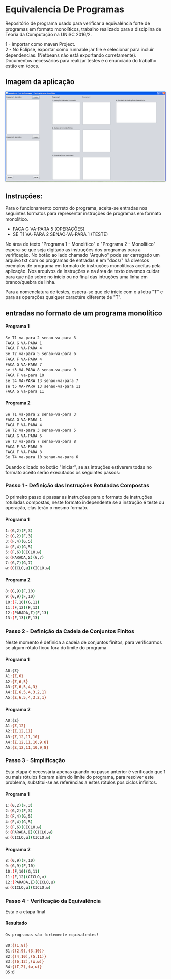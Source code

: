# Equivalencia De Programas
Repositório de programa usado para verificar a equivalência forte de programas em formato monolíticos, trabalho realizado para a disciplina de Teoria da Computação na UNISC 2016/2.

1 - Importar como maven Project.  
2 - No Eclipse, exportar como runnable jar file e selecionar para incluir dependencias. (Netbeans não está exportando corretamente).  
Documentos necessários para realizar testes e o enunciado do trabalho estão em /docs.

## Imagem da aplicação
<img src="docs/tela.PNG" width="968">

## Instruções:
Para o funcionamento correto do programa, aceita-se entradas nos seguintes formatos para representar instruções de programas em formato monolítico.

* FACA G VA-PARA 5 (OPERAÇÕES)
* SE T1 VA-PARA 2 SENAO-VA-PARA 1 (TESTE)

No área de texto "Programa 1 - Monolítico" e "Programa 2 - Monolítico" espera-se que seja digitado as instruções dos programas para a verificação. No botão ao lado chamado "Arquivo" pode ser carregado um arquivo txt com os programas de entradas e em "docs/" há diversos exemplos de programa em formato de instruções monolíticas aceitas pela aplicação.
Nos arquivos de instruções e na área de texto devemos cuidar para que não sobre no início ou no final das intruções uma linha em branco/quebra de linha.

Para a nomenclatura de testes, espera-se que ele inicie com o a letra "T" e para as operações qualquer caractére diferente de "T".

## entradas no formato de um programa monolítico
#### Programa 1
```bash
Se T1 va-para 2 senao-va-para 3
FACA G VA-PARA 1
FACA F VA-PARA 4
Se T2 va-para 5 senao-va-para 6
FACA F VA-PARA 4
FACA G VA-PARA 7
se t3 VA-PARA 8 senao-va-para 9
FACA F va-para 10
se t4 VA-PARA 13 senao-va-para 7
se t5 VA-PARA 13 senao-va-para 11
FACA G va-para 11
```

#### Programa 2
```bash
Se T1 va-para 2 senao-va-para 3
FACA G VA-PARA 1
FACA F VA-PARA 4
Se T2 va-para 3 senao-va-para 5
FACA G VA-PARA 6
Se T3 va-para 7 senao-va-para 8
FACA F VA-PARA 9
FACA F VA-PARA 8
Se T4 va-para 10 senao-va-para 6
```

Quando clicado no botão "iniciar", se as intruções estiverem todas no formato aceito serão executados os seguintes passos:

### Passo 1 - Definição das Instruções Rotuladas Compostas
O primeiro passo é passar as instruções para o formato de instruções rotuladas compostas, neste formato independente se a instrução é teste ou operação, elas terão o mesmo formato.

#### Programa 1
```bash
1:(G,2)(F,3)
2:(G,2)(F,3)
3:(F,4)(G,5)
4:(F,4)(G,5)
5:(F,6)(CICLO,ω)
6:(PARADA,Σ)(G,7)
7:(G,7)(G,7)
ω:(CICLO,ω)(CICLO,ω)
```

#### Programa 2
```bash
8:(G,9)(F,10)
9:(G,9)(F,10)
10:(F,10)(G,11)
11:(F,12)(F,13)
12:(PARADA,Σ)(F,13)
13:(F,13)(F,13)
```

### Passo 2 - Definição da Cadeia de Conjuntos Finitos
Neste momento é definida a cadeia de conjuntos finitos, para verificarmos se algum rótulo ficou fora do limite do programa

#### Programa 1
```bash
A0:{Σ}
A1:{Σ,6}
A2:{Σ,6,5}
A3:{Σ,6,5,4,3}
A4:{Σ,6,5,4,3,2,1}
A5:{Σ,6,5,4,3,2,1}
```

#### Programa 2
```bash
A0:{Σ}
A1:{Σ,12}
A2:{Σ,12,11}
A3:{Σ,12,11,10}
A4:{Σ,12,11,10,9,8}
A5:{Σ,12,11,10,9,8}
```

### Passo 3 - Simplificação
Esta etapa é necessária apenas quando no passo anterior é verificado que 1 ou mais rótulos ficaram além do limite do programa, para resolver este problema, substitui-se as referências a estes rótulos pos ciclos infinitos.

#### Programa 1
```bash
1:(G,2)(F,3)
2:(G,2)(F,3)
3:(F,4)(G,5)
4:(F,4)(G,5)
5:(F,6)(CICLO,ω)
6:(PARADA,Σ)(CICLO,ω)
ω:(CICLO,ω)(CICLO,ω)
```

#### Programa 2
```bash
8:(G,9)(F,10)
9:(G,9)(F,10)
10:(F,10)(G,11)
11:(F,12)(CICLO,ω)
12:(PARADA,Σ)(CICLO,ω)
ω:(CICLO,ω)(CICLO,ω)
```

### Passo 4 - Verificação da Equivalência
Esta é a etapa final

#### Resultado
```bash
Os programas são fortemente equivalentes!

B0:{(1,8)}
B1:{(2,9),(3,10)}
B2:{(4,10),(5,11)}
B3:{(6,12),(ω,ω)}
B4:{(Σ,Σ),(ω,ω)}
B5:Ø
```
